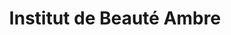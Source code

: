 ---
title: "Institut de Beauté Ambre"
url: /bagneres-de-luchon/institut-de-beaute-ambre/
shop: beauté
---